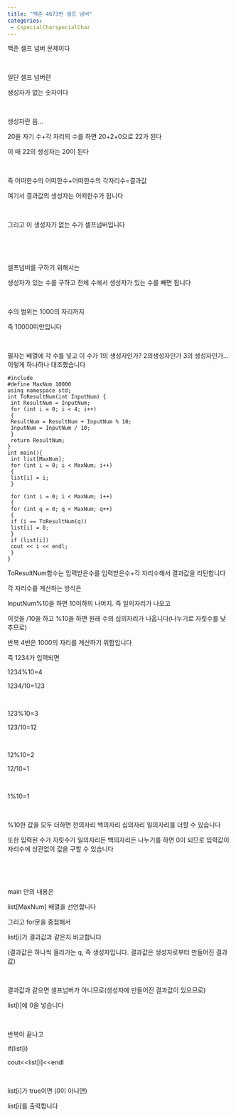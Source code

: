 ```yaml
---
title: "백준 4673번 셀프 넘버"
categories:
 - CspecialCharspecialChar
---
```








백준 셀프 넘버 문제이다

​

일단 셀프 넘버란

생성자가 없는 숫자이다

​

생성자란 음...

20을 자기 수+각 자리의 수를 하면 20+2+0으로 22가 된다

이 때 22의 생성자는 20이 된다

​

즉 어떠한수의 어떠한수+어떠한수의 각자리수=결과값

여기서 결과값의 생성자는 어떠한수가 됩니다

​

그리고 이 생성자가 없는 수가 셀프넘버입니다

​

​

셀프넘버를 구하기 위해서는

생성자가 있는 수를 구하고 전체 수에서 생성자가 있는 수를 빼면 됩니다

​

수의 범위는 1000의 자리까지

즉 10000미만입니다

​

필자는 배열에 각 수를 넣고 이 수가 1의 생성자인가? 2의생성자인가 3의 생성자인가...이렇게 하나하나 대조했습니다




 




```
#include
#define MaxNum 10000
using namespace std;
int ToResultNum(int InputNum) {
 int ResultNum = InputNum;
 for (int i = 0; i < 4; i++)
 {
 ResultNum = ResultNum + InputNum % 10;
 InputNum = InputNum / 10;
 }
 return ResultNum;
}
int main(){
 int list[MaxNum];
 for (int i = 0; i < MaxNum; i++)
 {
 list[i] = i;
 }

 for (int i = 0; i < MaxNum; i++)
 {
 for (int q = 0; q < MaxNum; q++)
 {
 if (i == ToResultNum(q))
 list[i] = 0;
 }
 if (list[i])
 cout << i << endl;
 }
}
```





 


ToResultNum함수는 입력받은수를 입력받은수+각 자리수해서 결과값을 리턴합니다

각 자리수를 계산하는 방식은

InputNum%10을 하면 10이하의 나머지. 즉 일의자리가 나오고

이것을 /10을 하고 %10을 하면 원래 수의 십의자리가 나옵니다(나누기로 자릿수를 낮추므로)

반복 4번은 1000의 자리를 계산하기 위함입니다

즉 1234가 입력되면 

1234%10=4

1234/10=123

​

123%10=3

123/10=12

​

12%10=2

12/10=1

​

1%10=1

​

%10한 값을 모두 더하면 천의자리 백의자리 십의자리 일의자리를 더할 수 있습니다

또한 입력된 수가 자릿수가 일의자리든 백의자리든 나누기를 하면 0이 되므로 입력값이 자리수에 상관없이 값을 구할 수 있습니다

​

​

main 안의 내용은

list[MaxNum] 배열을 선언합니다

그리고 for문을 중첩해서 

list[i]가 결과값과 같은지 비교합니다

(결과값은 하나씩 올라가는 q, 즉 생성자입니다. 결과값은 생성자로부터 만들어진 결과값)

​

결과값과 같으면 셀프넘버가 아니므로(생성자에 만들어진 결과값이 있으므로)

list[i]에 0을 넣습니다

​

반복이 끝나고

if(list[i)

 cout<<list[i]<<endl

​

list[i]가 true이면 (0이 아니면)

list[i[를 출력합니다

​

​




 

